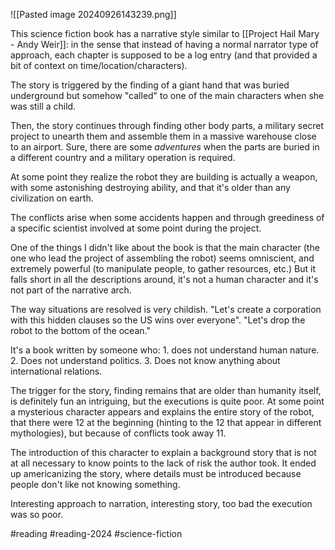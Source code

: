 ![[Pasted image 20240926143239.png]]

This science fiction book has a narrative style similar to [[Project Hail Mary - Andy Weir]]: in the sense that instead of having a normal narrator type of approach, each chapter is supposed to be a log entry (and that provided a bit of context on time/location/characters). 

The story is triggered by the finding of a giant hand that was buried underground but somehow "called" to one of the main characters when she was still a child. 

Then, the story continues through finding other body parts, a military secret project to unearth them and assemble them in a massive warehouse close to an airport. Sure, there are some *adventures* when the parts are buried in a different country and a military operation is required. 

At some point they realize the robot they are building is actually a weapon, with some astonishing destroying ability, and that it's older than any civilization on earth. 

The conflicts arise when some accidents happen and through greediness of a specific scientist involved at some point during the project. 

One of the things I didn't like about the book is that the main character (the one who lead the project of assembling the robot) seems omniscient, and extremely powerful (to manipulate people, to gather resources, etc.) But it falls short in all the descriptions around, it's not a human character and it's not part of the narrative arch. 

The way situations are resolved is very childish. "Let's create a corporation with this hidden clauses so the US wins over everyone". "Let's drop the robot to the bottom of the ocean."

It's a book written by someone who: 1. does not understand human nature. 2. Does not understand politics. 3. Does not know anything about international relations. 

The trigger for the story, finding remains that are older than humanity itself, is definitely fun an intriguing, but the executions is quite poor. At some point a mysterious character appears and explains the entire story of the robot, that there were 12 at the beginning (hinting to the 12 that appear in different mythologies), but because of conflicts took away 11. 

The introduction of this character to explain a background story that is not at all necessary to know points to the lack of risk the author took. It ended up americanizing the story, where details must be introduced because people don't like not knowing something. 

Interesting approach to narration, interesting story, too bad the execution was so poor. 

#reading #reading-2024 #science-fiction 